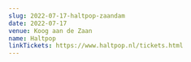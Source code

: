 ```yaml
---
slug: 2022-07-17-haltpop-zaandam
date: 2022-07-17
venue: Koog aan de Zaan
name: Haltpop
linkTickets: https://www.haltpop.nl/tickets.html
---
```

